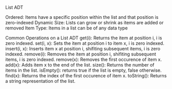 List ADT

Ordered: Items have a specific position within the list
        and that position is zero-indexed
Dynamic Size: Lists can grow or shrink as items are added or removed
Item Type: Items in a list can be of any data type

Common Operations on a List ADT
get(i): Returns the item at position i, i is zero indexed.
set(i, x): Sets the item at position i to item x, i is zero indexed.
insert(i, x): Inserts item x at position i, shifiting subsequent items, i is zero indexed.
remove(i): Removes the item at position i, shifiting subsequent items, i is zero indexed.
remove(x): Removes the first occurence of item x.
add(x): Adds item x to the end of the list.
size(): Returns the number of items in the list.
isEmpty(): returns true if the list is empty, false otherwise.
find(x): Returns the index of the first occurence of item x.
toString(): Returns a string representation of the list.
